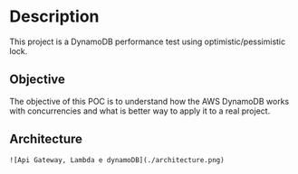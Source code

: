 # Description
This project is a DynamoDB performance test using optimistic/pessimistic lock.

## Objective
The objective of this POC is to understand how the AWS DynamoDB works with concurrencies and what is better way to apply it to a real project.
## Architecture
```
![Api Gateway, Lambda e dynamoDB](./architecture.png)
```
